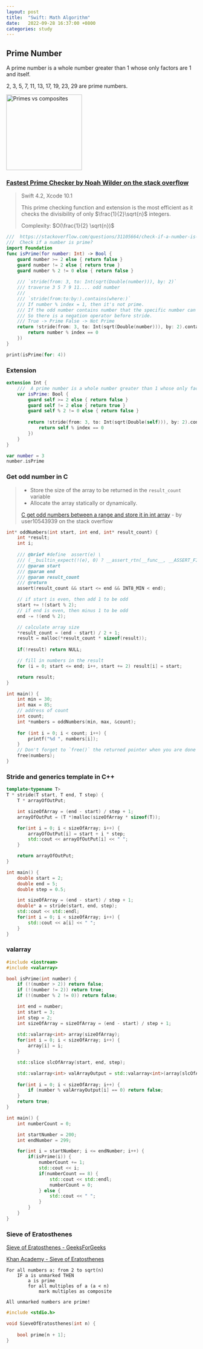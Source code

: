 ```yaml
---
layout: post
title:  "Swift: Math Algorithm"
date:   2022-09-28 16:37:00 +0800
categories: study
---
```


<!-- markdownlint-disable -->
<!--
 * @Author: Frank Chu
 * @Date: 2022-10-02 10:02:18
 * @LastEditors: Frank Chu
 * @LastEditTime: 2022-10-04 11:30:10
 * @FilePath: /blog/_posts/2022-10-02-math-algorithm.md
 * @Description: 
 * 
 * Copyright (c) 2022 by Frank Chu, All Rights Reserved. 
-->

## Prime Number

A prime number is a whole number greater than 1 whose only factors are 1 and itself.

2, 3, 5, 7, 11, 13, 17, 19, 23, 29 are prime numbers.

<img src="https://upload.wikimedia.org/wikipedia/commons/thumb/f/f0/Primes-vs-composites.svg/440px-Primes-vs-composites.svg.png" alt="Primes vs composites" height="200"/>

### [Fastest Prime Checker by Noah Wilder on the stack overflow](https://stackoverflow.com/questions/31105664/check-if-a-number-is-prime)

> Swift 4.2, Xcode 10.1
>
> This prime checking function and extension is the most efficient as it checks the divisibility of only $\frac{1}{2}\sqrt{n}$ integers.
>
> Complexity: $O(\frac{1}{2} \sqrt{n})$

```swift
///  https://stackoverflow.com/questions/31105664/check-if-a-number-is-prime
///  Check if a number is prime?
import Foundation
func isPrime(for number: Int) -> Bool {
    guard number >= 2 else { return false }
    guard number != 2 else { return true }
    guard number % 2 != 0 else { return false }
    
    /// `stride(from: 3, to: Int(sqrt(Double(number))), by: 2)`
    /// traverse 3 5 7 9 11.... odd number
    ///
    /// `stride(from:to:by:).contains(where:)`
    /// If number % index = 1, then it's not prime.
    /// If the odd number contains number that the specific number can be divided by. Then it's not prime.
    /// So there is a negation operator before stride.
    /// True -> Prime False -> Not Prime
    return !stride(from: 3, to: Int(sqrt(Double(number))), by: 2).contains(where: { index in
        return number % index == 0
    })
}

print(isPrime(for: 4))
```
### Extension
```swift
extension Int {
    ///  A prime number is a whole number greater than 1 whose only factors are 1 and itself.
    var isPrime: Bool {
        guard self >= 2 else { return false }
        guard self != 2 else { return true }
        guard self % 2 != 0 else { return false }
        
        return !stride(from: 3, to: Int(sqrt(Double(self))), by: 2).contains(where: { index in
            return self % index == 0
        })
    }
}

var number = 3
number.isPrime
```

### Get odd number in C

> * Store the size of the array to be returned in the `result_count` variable
> * Allocate the array statically or dynamically.
> 
> [C get odd numbers between a range and store it in int array](https://stackoverflow.com/questions/52989394/c-get-odd-numbers-between-a-range-and-store-it-in-int-array) - by user10543939 on the stack overflow

```c
int* oddNumbers(int start, int end, int* result_count) {
    int *result;
    int i;
    
    /// @brief #define	assert(e) \
    /// (__builtin_expect(!(e), 0) ? __assert_rtn(__func__, __ASSERT_FILE_NAME, __LINE__, #e) : (void)0)
    /// @param start 
    /// @param end 
    /// @param result_count 
    /// @return 
    assert(result_count && start <= end && INT8_MIN < end);

    // if start is even, then add 1 to be odd
    start += !(start % 2);
    // if end is even, then minus 1 to be odd
    end -= !(end % 2);

    // calculate array size
    *result_count = (end - start) / 2 + 1;
    result = malloc(*result_count * sizeof(result));
    
    if(!result) return NULL;

    // fill in numbers in the result
    for (i = 0; start <= end; i++, start += 2) result[i] = start;

    return result;
}

int main() {
    int min = 30;
    int max = 85;
    // address of count
    int count;
    int *numbers = oddNumbers(min, max, &count);
    
    for (int i = 0; i < count; i++) {
        printf("%d ", numbers[i]);
    }
    // Don't forget to `free()` the returned pointer when you are done using it.
    free(numbers);
}
```

### Stride and generics template in C++

```c++
template<typename T>
T * stride(T start, T end, T step) {
    T * arrayOfOutPut;

    int sizeOfArray = (end - start) / step + 1;
    arrayOfOutPut = (T *)malloc(sizeOfArray * sizeof(T));

    for(int i = 0; i < sizeOfArray; i++) {
        arrayOfOutPut[i] = start + i * step;
        std::cout << arrayOfOutPut[i] << " ";
    }

    return arrayOfOutPut;
}

int main() {
    double start = 2;
    double end = 5;
    double step = 0.5;

    int sizeOfArray = (end - start) / step + 1;
    double* a = stride(start, end, step);
    std::cout << std::endl;
    for(int i = 0; i < sizeOfArray; i++) {
        std::cout << a[i] << " ";
    }
}
```

### valarray

```c++
#include <iostream>
#include <valarray>

bool isPrime(int number) {
    if (!(number > 2)) return false;
    if (!(number != 2)) return true;
    if (!(number % 2 != 0)) return false;

    int end = number;
    int start = 3;
    int step = 2;
    int sizeOfArray = sizeOfArray = (end - start) / step + 1;
    
    std::valarray<int> array(sizeOfArray);
    for(int i = 0; i < sizeOfArray; i++) {
        array[i] = i;
    }

    std::slice slcOfArray(start, end, step);

    std::valarray<int> valArrayOutput = std::valarray<int>(array[slcOfArray]);
    
    for(int i = 0; i < sizeOfArray; i++) {
        if (number % valArrayOutput[i] == 0) return false;
    }
    return true;
}

int main() {
    int numberCount = 0;

    int startNumber = 200;
    int endNumber = 299;

    for(int i = startNumber; i <= endNumber; i++) {
        if(isPrime(i)) {
            numberCount += 1;
            std::cout << i;
            if(numberCount == 8) {
                std::cout << std::endl;
                numberCount = 0;
            } else {
                std::cout << " ";
            }
        }
    }
}
```

### Sieve of Eratosthenes

[Sieve of Eratosthenes - GeeksForGeeks](https://www.geeksforgeeks.org/sieve-of-eratosthenes/)

[Khan Academy - Sieve of Eratosthenes](https://www.khanacademy.org/computing/computer-science/cryptography/comp-number-theory/v/sieve-of-eratosthenes-prime-adventure-part-4)

```pseudo
For all numbers a: from 2 to sqrt(n)
    IF a is unmarked THEN
        a is prime
        for all multiples of a (a < n)
            mark multiples as composite

All unmarked numbers are prime!
```

```c++
#include <stdio.h>

void SieveOfEratosthenes(int n) {
    
    bool prime[n + 1];
}

```